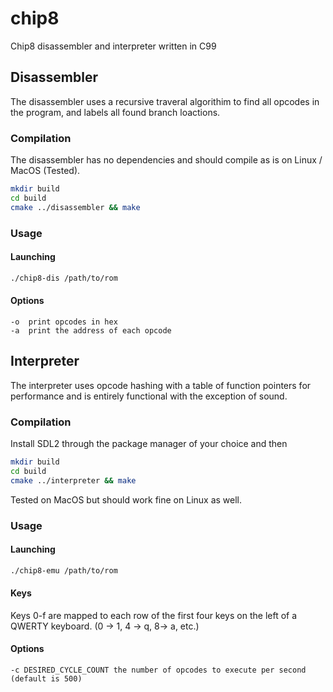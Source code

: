 # chip8
Chip8 disassembler and interpreter written in C99

## Disassembler
The disassembler uses a recursive traveral algorithim to find all opcodes in the program, and labels all found branch loactions.

### Compilation
The disassembler has no dependencies and should compile as is on Linux / MacOS (Tested).
```bash
mkdir build
cd build
cmake ../disassembler && make
```
### Usage
#### Launching
```bash
./chip8-dis /path/to/rom
```

#### Options
```
-o  print opcodes in hex
-a  print the address of each opcode
```


## Interpreter
The interpreter uses opcode hashing with a table of function pointers for performance and is entirely functional with the exception of sound.

### Compilation
Install SDL2 through the package manager of your choice and then
```bash
mkdir build
cd build
cmake ../interpreter && make
```
Tested on MacOS but should work fine on Linux as well.

### Usage
#### Launching
```bash
./chip8-emu /path/to/rom
```

#### Keys
Keys 0-f are mapped to each row of the first four keys on the left of a QWERTY keyboard. (0 -> 1, 4 -> q, 8-> a, etc.)

#### Options
```
-c DESIRED_CYCLE_COUNT the number of opcodes to execute per second (default is 500)
```
